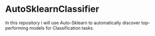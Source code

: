 # AutoSklearnClassifier
In this repository i will use Auto-Sklearn to automatically discover top-performing models for Classification tasks.

